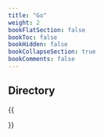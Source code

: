 ```yaml
---
title: "Go"
weight: 2
bookFlatSection: false
bookToc: false
bookHidden: false
bookCollapseSection: true
bookComments: false
---
```


## Directory
{{<section>}}